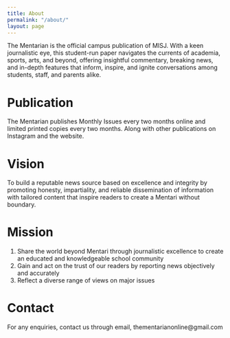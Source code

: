 ```yaml
---
title: About
permalink: "/about/"
layout: page
---
```


The Mentarian is the official campus publication of MISJ. With a keen journalistic eye, this student-run paper navigates the currents of academia, sports, arts, and beyond, offering insightful commentary, breaking news, and in-depth features that inform, inspire, and ignite conversations among students, staff, and parents alike. 

<h1>Publication</h1>

The Mentarian publishes Monthly Issues every two months online and limited printed copies every two months. Along with other publications on Instagram and the website.

<h1>Vision</h1>
To build a reputable news source based on excellence and integrity by promoting honesty, impartiality, and reliable dissemination of information with tailored content that inspire readers to create a Mentari without boundary.

<h1>Mission</h1>
<ol>
    <li>Share the world beyond Mentari through journalistic excellence to create an educated and knowledgeable school community</li>
    <li>Gain and act on the trust of our readers by reporting news objectively and accurately</li>
    <li>Reflect a diverse range of views on major issues</li>
</ol>

<h1>Contact</h1>
For any enquiries, contact us through email, thementarianonline@gmail.com

<!-- <h1>sorry! we are not finished with this page. coming soon</h1> -->
